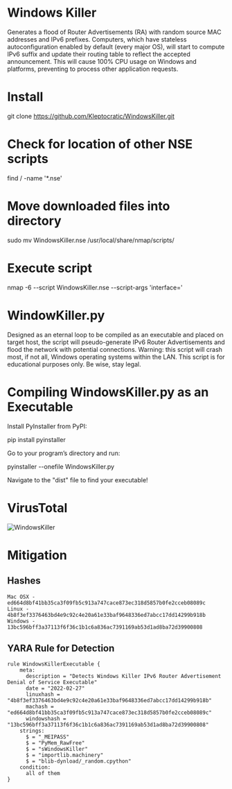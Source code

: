 # Windows Killer

Generates a flood of Router Advertisements (RA) with random source MAC addresses and IPv6 prefixes. Computers, which have stateless autoconfiguration enabled by default (every major OS), will start to compute IPv6 suffix and update their routing table to reflect the accepted announcement. This will cause 100% CPU usage on Windows and platforms, preventing to process other application requests.

# Install

git clone https://github.com/Kleptocratic/WindowsKiller.git

# Check for location of other NSE scripts

find / -name '*.nse'

# Move downloaded files into directory

sudo mv WindowsKiller.nse /usr/local/share/nmap/scripts/

# Execute script

nmap -6 --script WindowsKiller.nse --script-args 'interface=<interface>'
  
# WindowKiller.py
  
Designed as an eternal loop to be compiled as an executable and placed on target host, the script will pseudo-generate IPv6 Router Advertisements and flood the network with potential connections. Warning: this script will crash most, if not all, Windows operating systems within the LAN. This script is for educational purposes only. Be wise, stay legal.

# Compiling WindowsKiller.py as an Executable
  
Install PyInstaller from PyPI:

  pip install pyinstaller

Go to your program’s directory and run:

  pyinstaller --onefile WindowsKiller.py

Navigate to the "dist" file to find your executable!

# VirusTotal 
  
![WindowsKiller](https://user-images.githubusercontent.com/72598486/130345543-f3219aaa-651f-4787-8bd5-7614f6e0f731.png)

# Mitigation

## Hashes
  
```
Mac OSX - ed664d8bf41bb35ca3f09fb5c913a747cace873ec318d5857b0fe2cceb08089c
Linux - 4b8f3ef3376463bd4e9c92c4e20a61e33baf9648336ed7abcc17dd14299b918b
Windows - 13bc596bff3a37113f6f36c1b1c6a836ac7391169ab53d1ad8ba72d39900808
```
  
## YARA Rule for Detection
 
```
rule WindowsKillerExecutable {
    meta:
      description = "Detects Windows Killer IPv6 Router Advertisement Denial of Service Executable"
      date = "2022-02-27"
      linuxhash = "4b8f3ef3376463bd4e9c92c4e20a61e33baf9648336ed7abcc17dd14299b918b"
      machash = "ed664d8bf41bb35ca3f09fb5c913a747cace873ec318d5857b0fe2cceb08089c"
      windowshash = "13bc596bff3a37113f6f36c1b1c6a836ac7391169ab53d1ad8ba72d39900808"
    strings:
      $ = "_MEIPASS"
      $ = "PyMem_RawFree"
      $ = "sWindowsKiller"
      $ = "importlib.machinery"
      $ = "blib-dynload/_random.cpython"
    condition:
      all of them
}
